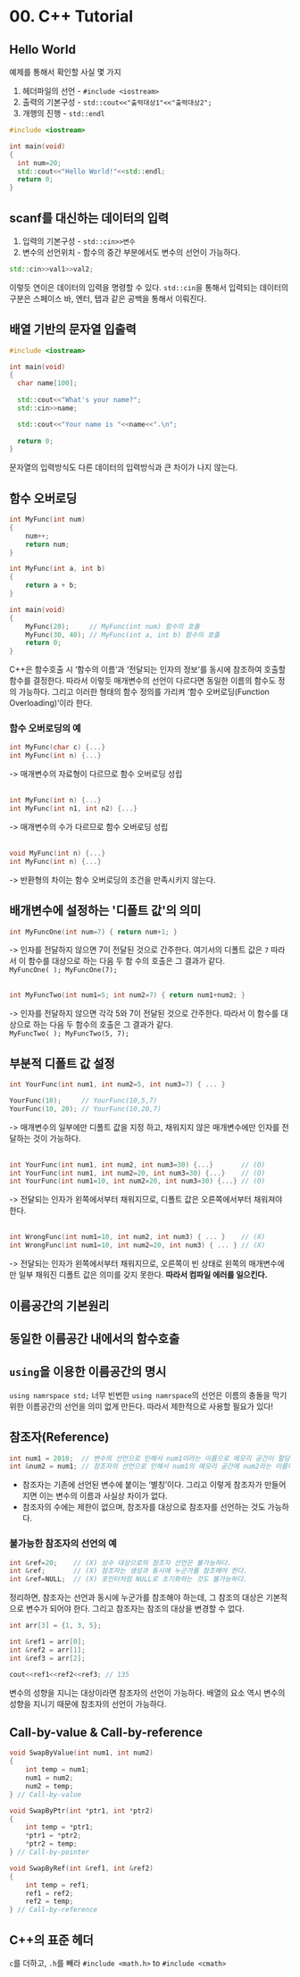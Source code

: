 # 00. C++ Tutorial
## Hello World
예제를 통해서 확인할 사실 몇 가지
1. 헤더파일의 선언 - `#include <iostream>`
2. 출력의 기본구성 - `std::cout<<"출력대상1"<<"출력대상2";`
3. 개행의 진행 - `std::endl`

```cpp
#include <iostream>

int main(void)
{
  int num=20;
  std::cout<<"Hello World!"<<std::endl;
  return 0;
}
```

## scanf를 대신하는 데이터의 입력
1. 입력의 기본구성 - `std::cin>>변수`
2. 변수의 선언위치 - 함수의 중간 부분에서도 변수의 선언이 가능하다.

```cpp
std::cin>>val1>>val2;
```
이렇듯 연이은 데이터의 입력을 명령할 수 있다. `std::cin`을 통해서 입력되는 데이터의 구분은 스페이스 바, 엔터, 탭과 같은 공백을 통해서 이뤄진다.

## 배열 기반의 문자열 입출력
```cpp
#include <iostream>

int main(void)
{
  char name[100];
  
  std::cout<<"What's your name?";
  std::cin>>name;

  std::cout<<"Your name is "<<name<<".\n";
  
  return 0;
}
```
문자열의 입력방식도 다른 데이터의 입력방식과 큰 차이가 나지 않는다.

## 함수 오버로딩
```cpp
int MyFunc(int num)
{
    num++;
    return num;
}

int MyFunc(int a, int b)
{
    return a + b;
}

int main(void)
{
    MyFunc(20);     // MyFunc(int num) 함수의 호출
    MyFunc(30, 40); // MyFunc(int a, int b) 함수의 호출
    return 0;
}
```
C++은 함수호출 시 ‘함수의 이름’과 ‘전달되는 인자의 정보’를 동시에 참조하여 호출할 함수를 결정한다. 따라서 이렇듯 매개변수의 선언이 다르다면 동일한 이름의 함수도 정의 가능하다. 그리고 이러한 형태의 함수 정의를 가리켜 ‘함수 오버로딩(Function Overloading)’이라 한다.

### 함수 오버로딩의 예

```cpp
int MyFunc(char c) {...}
int MyFunc(int n) {...}
```

-> 매개변수의 자료형이 다르므로 함수 오버로딩 성립<br>
<br>

```cpp
int MyFunc(int n) {...}
int MyFunc(int n1, int n2) {...}
```

-> 매개변수의 수가 다르므로 함수 오버로딩 성립<br>
<br>

```cpp
void MyFunc(int n) {...}
int MyFunc(int n) {...}
```

-> 반환형의 차이는 함수 오버로딩의 조건을 만족시키지 않는다.<br>

## 배개변수에 설정하는 '디폴트 값'의 의미

```cpp
int MyFuncOne(int num=7) { return num+1; }
```

-> 인자를 전달하지 않으면 7이 전달된 것으로 간주한다. 여기서의 디폴트 값은 `7` 따라서 이 함수를 대상으로 하는 다음 두 함 수의 호출은 그 결과가 같다.<br>
`MyFuncOne( ); MyFuncOne(7);`
<br>
<br>

```cpp
int MyFuncTwo(int num1=5; int num2=7) { return num1+num2; }
```

-> 인자를 전달하지 않으면 각각 5와 7이 전달된 것으로 간주한다. 따라서 이 함수를 대상으로 하는 다음 두 함수의 호출은 그 결과가 같다.<br>
`MyFuncTwo( ); MyFuncTwo(5, 7);`
<br>

## 부분적 디폴트 값 설정
```cpp
int YourFunc(int num1, int num2=5, int num3=7) { ... }

YourFunc(10);     // YourFunc(10,5,7)
YourFunc(10, 20); // YourFunc(10,20,7)
```
-> 매개변수의 일부에만 디폴트 값을 지정 하고, 채워지지 않은 매개변수에만 인자를 전달하는 것이 가능하다.<br><br>

```cpp
int YourFunc(int num1, int num2, int num3=30) {...}       // (O)
int YourFunc(int num1, int num2=20, int num3=30) {...}    // (O)
int YourFunc(int num1=10, int num2=20, int num3=30) {...} // (O)
```
-> 전달되는 인자가 왼쪽에서부터 채워지므로, 디폴트 값은 오른쪽에서부터 채워져야 한다.<br><br>

```cpp
int WrongFunc(int num1=10, int num2, int num3) { ... }    // (X)
int WrongFunc(int num1=10, int num2=20, int num3) { ... } // (X)
```
-> 전달되는 인자가 왼쪽에서부터 채워지므로, 오른쪽이 빈 상태로 왼쪽의 매개변수에만 일부 채워진 디폴트 값은 의미를 갖지 못한다. **따라서 컴파일 에러를 일으킨다.** <br>

## 이름공간의 기본원리
## 동일한 이름공간 내에서의 함수호출
## `using`을 이용한 이름공간의 명시
`using namrspace std;`
너무 빈번한 `using namrspace`의 선언은 이름의 충돌을 막기위한 이름공간의 선언을 의미 없게 만든다. 따라서 제한적으로 사용할 필요가 있다!

## 참조자(Reference)
```cpp
int num1 = 2010;  // 변수의 선언으로 인해서 num1이라는 이름으로 메모리 공간이 할당된다.
int &num2 = num1; // 참조자의 선언으로 인해서 num1의 메모리 공간에 num2라는 이름이 추가로 붙게 된다.
```

- 참조자는 기존에 선언된 변수에 붙이는 ‘별칭’이다. 그리고 이렇게 참조자가 만들어지면 이는 변수의 이름과 사실상 차이가 없다.
- 참조자의 수에는 제한이 없으며, 참조자를 대상으로 참조자를 선언하는 것도 가능하다.

### 불가능한 참조자의 선언의 예
```cpp
int &ref=20;    // (X) 상수 대상으로의 참조자 선언은 불가능하다.
int &ref;       // (X) 참조자는 생성과 동시에 누군가를 참조해야 한다.
int &ref=NULL;  // (X) 포인터처럼 NULL로 초기화하는 것도 불가능하다.
```
정리하면, 참조자는 선언과 동시에 누군가를 참조해야 하는데, 그 참조의 대상은 기본적으로 변수가 되어야 한다. 그리고 참조자는 참조의 대상을 변경할 수 없다.

```cpp
int arr[3] = {1, 3, 5};

int &ref1 = arr[0]; 
int &ref2 = arr[1];
int &ref3 = arr[2];

cout<<ref1<<ref2<<ref3; // 135
```
변수의 성향을 지니는 대상이라면 참조자의 선언이 가능하다. 배열의 요소 역시 변수의 성향을 지니기 때문에 참조자의 선언이 가능하다.

## Call-by-value & Call-by-reference
```cpp
void SwapByValue(int num1, int num2)
{
    int temp = num1;
    num1 = num2;
    num2 = temp;
} // Call-by-value

void SwapByPtr(int *ptr1, int *ptr2)
{
    int temp = *ptr1;
    *ptr1 = *ptr2;
    *ptr2 = temp;
} // Call-by-pointer

void SwapByRef(int &ref1, int &ref2)
{
    int temp = ref1;
    ref1 = ref2;
    ref2 = temp;
} // Call-by-reference
```

## C++의 표준 헤더
`c`를 더하고, `.h`를 빼라
`#include <math.h>` to `#include <cmath>`
